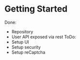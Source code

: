 # Getting Started

Done:
- Repository
- User API exposed via rest
ToDo:
- Setup UI
- Setup security
- Setup reCaptcha